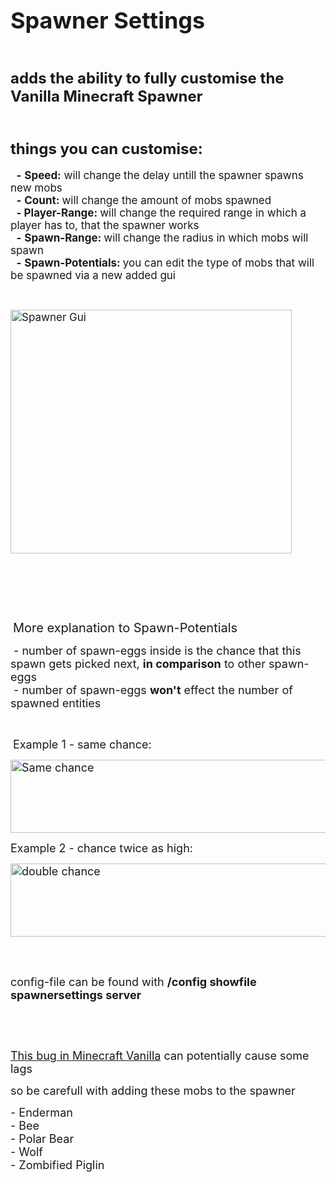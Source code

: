 <h1><span style="font-size: 36px;">Spawner Settings</span></h1>
<p>&nbsp;</p>
<h4><span style="font-size: 24px;">adds the ability to fully customise the Vanilla Minecraft Spawner</span></h4>
<p>&nbsp;</p>
<h4><span style="font-size: 24px;">things you can customise:</span></h4>
<p><span style="font-size: 17px;">&nbsp; <strong>-</strong>&nbsp;<strong>Speed:</strong> will change the delay untill the spawner spawns new mobs</span><br /><span style="font-size: 17px;">&nbsp; <strong>-</strong>&nbsp;<strong>Count:&nbsp;</strong>will change the amount of mobs spawned</span><br /> <span style="font-size: 17px;">&nbsp; <strong>-&nbsp;Player-Range:&nbsp;</strong>will change the required range in which a player has to, that the spawner works</span><br /> <span style="font-size: 17px;">&nbsp; <strong>-</strong>&nbsp;<strong>Spawn-Range:&nbsp;</strong>will change the radius in which mobs will spawn</span><br /> <span style="font-size: 17px;">&nbsp; <strong>-</strong>&nbsp;<strong>Spawn-Potentials:&nbsp;</strong>you can edit the type of mobs that will be spawned via a new added gui</span></p>
<p>&nbsp;</p>
<p><span style="font-size: 17px;"><img src="https://i.imgur.com/xhqxswe.png" alt="Spawner Gui" width="450" height="390" /></span></p>
<p>&nbsp;</p>
<p>&nbsp;&nbsp;</p>
<p>&nbsp;</p>
<p>&nbsp;<span style="font-size: 20px;">More explanation to Spawn-Potentials</span></p>
<p><span style="font-size: 18px;">&nbsp;- number of spawn-eggs inside is the chance that this spawn gets picked next, <strong>in comparison</strong> to other spawn-eggs<br /> &nbsp;- number of spawn-eggs <strong>won't</strong> effect the number of spawned entities</span>&nbsp;</p>
<p>&nbsp;</p>
<p>&nbsp;<span style="font-size: 18px;">Example 1 - same chance:</span></p>
<p><span style="font-size: 18px;"><img src="https://i.imgur.com/KVUDrlp.png" alt="Same chance" width="528" height="117" /></span></p>
<p><span style="font-size: 18px;">Example 2 - chance twice as high:</span></p>
<p><span style="font-size: 18px;"><img src="https://i.imgur.com/g1QJ2Kc.png" alt="double chance" width="528" height="117" /></span></p>
<p>&nbsp;<br /><br /></p>
<p><span style="font-size: 18px;">config-file can be found with&nbsp;<strong>/config showfile spawnersettings server</strong></span></p>
<p>&nbsp;</p>
<p>&nbsp;</p>
<p><a href="https://bugs.mojang.com/browse/MC-189565" target="_blank" rel="noopener noreferrer"><span style="font-size: 18px;">This bug in Minecraft Vanilla</span></a><span style="font-size: 18px;">&nbsp;can potentially cause some lags</span></p>
<p><span style="font-size: 18px;">so be carefull with adding these mobs to the spawner</span></p>
<p><span style="font-size: 18px;">- Enderman</span><br/>
<span style="font-size: 18px;">- Bee</span><br/>
<span style="font-size: 18px;">- Polar Bear</span><br/>
<span style="font-size: 18px;">- Wolf</span><br/>
<span style="font-size: 18px;">- Zombified Piglin</span><br/></p>
